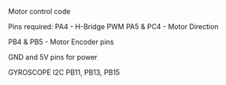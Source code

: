 Motor control code

Pins required:
  PA4 - H-Bridge PWM
  PA5 & PC4 - Motor Direction
  
  PB4 & PB5 - Motor Encoder pins
  
  GND and 5V pins for power
  
   
GYROSCOPE I2C
  PB11, PB13, PB15   
